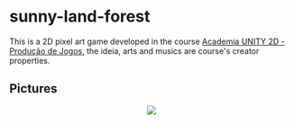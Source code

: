 # sunny-land-forest
This is a 2D pixel art game developed in the course [Academia UNITY 2D - Produção de Jogos](https://www.udemy.com/course/academia-unity-2017-producao-de-jogos), 
the ideia, arts and musics are course's creator properties.
## Pictures
<p align="center">
  <img src="https://github.com/LamenLuan/sunny-land-forest/blob/master/Assets/Project/Sprites/Misc/Screenshot.png">
</p>
